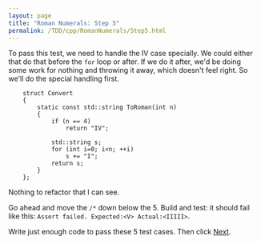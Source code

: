 ```yaml
---
layout: page
title: "Roman Numerals: Step 5"
permalink: /TDD/cpp/RomanNumerals/Step5.html
---
```


To pass this test, we need to handle the IV case specially.  We could either that do that before the ```for``` loop or after. 
If we do it after, we'd be doing some work for nothing and throwing it away, which doesn't feel right. So we'll do the special handling first.

```
	struct Convert
	{
		static const std::string ToRoman(int n)
		{
			if (n == 4)
				return "IV";

			std::string s;
			for (int i=0; i<n; ++i)
				s += "I";
			return s;
		}
	};
```

Nothing to refactor that I can see.

Go ahead and move the ```/*``` down below the 5. Build and test:  it should fail like this: ```Assert failed. Expected:<V> Actual:<IIIII>```. 

Write just enough code to pass these 5 test cases. Then click [Next](Step6.html).
